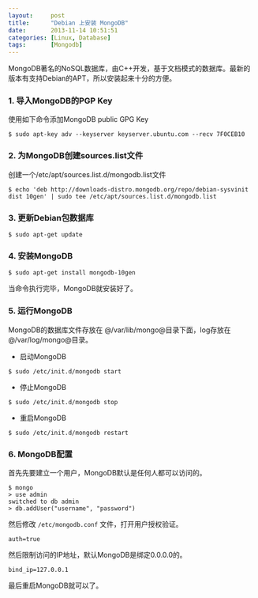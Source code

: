 ```yaml
---
layout:     post
title:      "Debian 上安装 MongoDB"
date:       2013-11-14 10:51:51
categories: [Linux, Database]
tags:       [Mongodb]
---
```


MongoDB著名的NoSQL数据库，由C++开发，基于文档模式的数据库。最新的版本有支持Debian的APT，所以安装起来十分的方便。
<!--more-->

### 1. 导入MongoDB的PGP Key

使用如下命令添加MongoDB public GPG Key

```shell
$ sudo apt-key adv --keyserver keyserver.ubuntu.com --recv 7F0CEB10
```

### 2. 为MongoDB创建sources.list文件

创建一个/etc/apt/sources.list.d/mongodb.list文件

```shell
$ echo 'deb http://downloads-distro.mongodb.org/repo/debian-sysvinit dist 10gen' | sudo tee /etc/apt/sources.list.d/mongodb.list
```

### 3. 更新Debian包数据库

```shell
$ sudo apt-get update
```

### 4. 安装MongoDB

```shell
$ sudo apt-get install mongodb-10gen
```

当命令执行完毕，MongoDB就安装好了。

### 5. 运行MongoDB

MongoDB的数据库文件存放在 @/var/lib/mongo@目录下面，log存放在 @/var/log/mongo@目录。

- 启动MongoDB

```shell
$ sudo /etc/init.d/mongodb start
```

- 停止MongoDB

```shell
$ sudo /etc/init.d/mongodb stop
```

- 重启MongoDB

```shell
$ sudo /etc/init.d/mongodb restart
```

### 6. MongoDB配置

首先先要建立一个用户，MongoDB默认是任何人都可以访问的。

```shell
$ mongo
> use admin
switched to db admin
> db.addUser("username", "password")
```

然后修改 `/etc/mongodb.conf` 文件，打开用户授权验证。

```
auth=true
```

然后限制访问的IP地址，默认MongoDB是绑定0.0.0.0的。

```
bind_ip=127.0.0.1
```

最后重启MongoDB就可以了。
